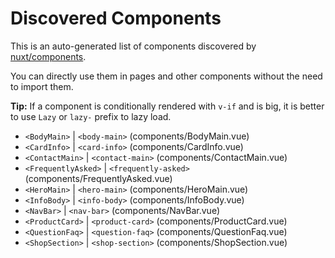 # Discovered Components

This is an auto-generated list of components discovered by [nuxt/components](https://github.com/nuxt/components).

You can directly use them in pages and other components without the need to import them.

**Tip:** If a component is conditionally rendered with `v-if` and is big, it is better to use `Lazy` or `lazy-` prefix to lazy load.

- `<BodyMain>` | `<body-main>` (components/BodyMain.vue)
- `<CardInfo>` | `<card-info>` (components/CardInfo.vue)
- `<ContactMain>` | `<contact-main>` (components/ContactMain.vue)
- `<FrequentlyAsked>` | `<frequently-asked>` (components/FrequentlyAsked.vue)
- `<HeroMain>` | `<hero-main>` (components/HeroMain.vue)
- `<InfoBody>` | `<info-body>` (components/InfoBody.vue)
- `<NavBar>` | `<nav-bar>` (components/NavBar.vue)
- `<ProductCard>` | `<product-card>` (components/ProductCard.vue)
- `<QuestionFaq>` | `<question-faq>` (components/QuestionFaq.vue)
- `<ShopSection>` | `<shop-section>` (components/ShopSection.vue)
